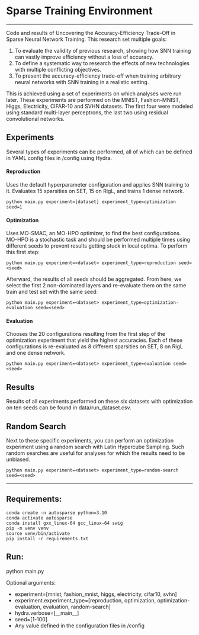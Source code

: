 # Sparse Training Environment

---

Code and results of Uncovering the Accuracy-Efficiency Trade-Off in Sparse Neural Network Training. 
This research set multiple goals:
1. To evaluate the validity of previous research, showing how SNN training can vastly improve efficiency without a loss of accuracy.
2. To define a systematic way to research the effects of new technologies with multiple conflicting objectives.
3. To present the accuracy-efficiency trade-off when training arbitrary neural networks with SNN training in a realistic setting.

This is achieved using a set of experiments on which analyses were run later. These experiments are performed on the MNIST, Fashion-MNIST, Higgs, Electricity, CIFAR-10 and SVHN datasets. The first four were modeled using standard multi-layer perceptrons, the last two using residual convolutional networks.

## Experiments
Several types of experiments can be performed, all of which can be defined in YAML config files in /config using Hydra.

#### Reproduction
Uses the default hyperparameter configuration and applies SNN training to it. Evaluates 15 sparsities on SET, 15 on RigL, and trains 1 dense network.

```
python main.py experiment=[dataset] experiment_type=optimization seed=1
```

#### Optimization
Uses MO-SMAC, an MO-HPO optimizer, to find the best configurations. MO-HPO is a stochastic task and should be performed multiple times using different seeds to prevent results getting stuck in local optima.
To perform this first step:

```
python main.py experiment=<dataset> experiment_type=reproduction seed=<seed>
```

Afterward, the results of all seeds should be aggregated. From here, we select the first 2 non-dominated layers and re-evaluate them on the same train and test set with the same seed:

```
python main.py experiment=<dataset> experiment_type=optimization-evaluation seed=<seed>
```

#### Evaluation
Chooses the 20 configurations resulting from the first step of the optimization experiment that yield the highest accuracies. Each of these configurations is re-evaluated as 8 different sparsities on SET, 8 on RigL and one dense network.

```
python main.py experiment=<dataset> experiment_type=evaluation seed=<seed>
```

## Results
Results of all experiments performed on these six datasets with optimization on ten seeds can be found in data/run_dataset.csv.


## Random Search
Next to these specific experiments, you can perform an optimization experiment using a random search with Latin Hypercube Sampling. Such random searches are useful for analyses for which the results need to be unbiased.

```
python main.py experiment=<dataset> experiment_type=random-search seed=<seed>
```

---

## Requirements:
```
conda create -n autosparse python=3.10
conda activate autosparse
conda install gxx_linux-64 gcc_linux-64 swig
pip -m venv venv
source venv/bin/activate
pip install -r requirements.txt
```

## Run:
python main.py

Optional arguments:
- experiment=[mnist, fashion_mnist, higgs, electricity, cifar10, svhn]
- experiment.experiment_type=[reproduction, optimization, optimization-evaluation, evaluation, random-search]
- hydra.verbose=[\_\_main\_\_]
- seed=[1-100]
- Any value defined in the configuration files in /config
